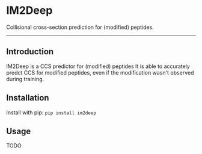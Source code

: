 # IM2Deep
Collisional cross-section prediction for (modified) peptides.

---
## Introduction

IM2Deep is a CCS predictor for (modified) peptides It is able to accurately predct CCS for modified peptides, even if the modification wasn't observed during training.

## Installation
Install with pip:
`pip install im2deep`

## Usage
TODO
